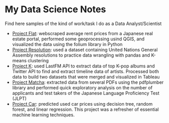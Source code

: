 # My Data Science Notes
Find here samples of the kind of work/task I do as a Data Analyst/Scientist

- [Project Flat](PJ_Flat): webscraped average rent prices from a Japanese real estate portal, performed some geoprocessing usind QGIS, and visualized the data using the folium library in Python   
- [Project Resolution](PJ_Resolution): used a dataset containing United Nations General Assembly resolutions to practice data wrangling with pandas and K-means clustering
- [Project K](PJ_K): used LastFM API to extract data of top K-pop albums and Twitter API to find and extract timeline data of artists. Processed both data to build two datasets that were merged and visualized in Tableau
- [Project Matcha](PJ_Matcha): extracted data from several PDFs using the pdfplumber library and performed quick exploratory analysis on the number of applicants and test takers of the Japanese Language Proficiency Test (JLPT)
- [Project Car](PJ_Car): predicted used car prices using decision tree, random forest, and linear regression. This project was a refresher of essential machine learning techniques.
